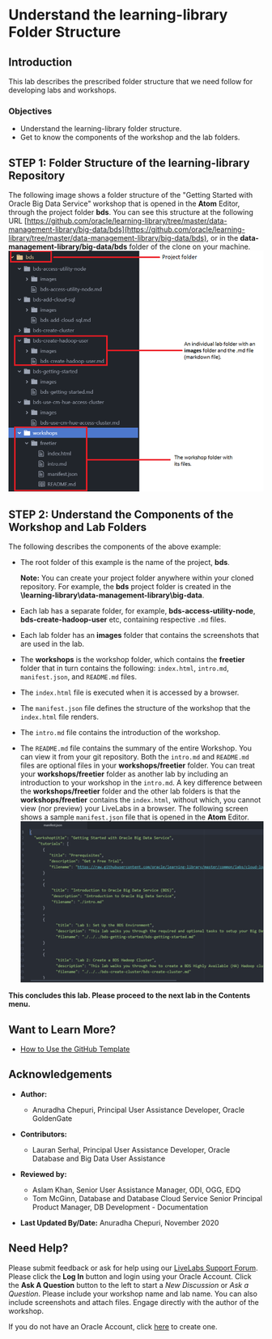 # Understand the learning-library Folder Structure

## Introduction
This lab describes the prescribed folder structure that we need follow for developing labs and workshops.
### Objectives
* Understand the learning-library folder structure.
* Get to know the components of the workshop and the lab folders.

## **STEP 1:** Folder Structure of the learning-library Repository

The following image shows a folder structure of the "Getting Started with Oracle Big Data Service" workshop that is opened in the **Atom** Editor, through the project folder **bds**. You can see this structure at the following URL [https://github.com/oracle/learning-library/tree/master/data-management-library/big-data/bds](https://github.com/oracle/learning-library/tree/master/data-management-library/big-data/bds), or in the **data-management-library/big-data/bds** folder of the clone on your machine.
    ![](./images/temp-folder-structure-example1.png " ")

## **STEP 2:** Understand the Components of the Workshop and Lab Folders
  The following describes the components of the above example:
  * The root folder of this example is the name of the project, **bds**.

      **Note:** You can create your project folder anywhere within your cloned repository. For example, the **bds** project folder is created in the **\learning-library\data-management-library\big-data**.
  * Each lab has a separate folder, for example, **bds-access-utility-node**, **bds-create-hadoop-user** etc, containing respective `.md` files.
  * Each lab folder has an **images** folder that contains the screenshots that are used in the lab.
  * The **workshops** is the workshop folder, which contains the **freetier** folder that in turn contains the following:  `index.html`, `intro.md`, `manifest.json`, and `README.md` files.
  * The `index.html` file is executed when it is accessed by a browser.
  * The `manifest.json` file defines the structure of the workshop that the `index.html` file renders.
  * The `intro.md` file contains the introduction of the workshop.
  * The `README.md` file contains the summary of the entire Workshop. You can view it from your git repository.
    Both the `intro.md` and `README.md` files are optional files in your **workshops/freetier** folder. You can treat your **workshops/freetier** folder as another lab by including an introduction to your workshop in the `intro.md`. A key difference between the **workshops/freetier** folder and the other lab folders is that the **workshops/freetier** contains the `index.html`, without which, you cannot view (nor preview) your LiveLabs in a browser.
    The following screen shows a sample `manifest.json` file that is opened in the **Atom** Editor.
    ![](./images/temp-folder-structure-manifest-json.png " ")

**This concludes this lab. Please proceed to the next lab in the Contents menu.**

## Want to Learn More?

* [How to Use the GitHub Template](https://otube.oracle.com/media/Use+GitHub+Template/0_780dlc2i)


## Acknowledgements

* **Author:**
    * Anuradha Chepuri, Principal User Assistance Developer, Oracle GoldenGate
* **Contributors:**
    * Lauran Serhal, Principal User Assistance Developer, Oracle Database and Big Data User Assistance

* **Reviewed by:**  
    * Aslam Khan, Senior User Assistance Manager, ODI, OGG, EDQ
    * Tom McGinn, Database and Database Cloud Service Senior Principal Product Manager, DB Development - Documentation

* **Last Updated By/Date:** Anuradha Chepuri, November 2020

## Need Help?  
Please submit feedback or ask for help using our [LiveLabs Support Forum](https://community.oracle.com/tech/developers/categories/livelabsdiscussions). Please click the **Log In** button and login using your Oracle Account. Click the **Ask A Question** button to the left to start a *New Discussion* or *Ask a Question*.  Please include your workshop name and lab name.  You can also include screenshots and attach files.  Engage directly with the author of the workshop.

If you do not have an Oracle Account, click [here](https://profile.oracle.com/myprofile/account/create-account.jspx) to create one.
